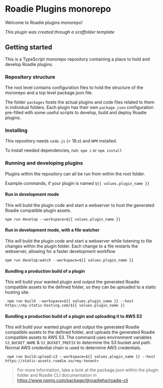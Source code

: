 # Roadie Plugins monorepo

Welcome to Roadie plugins monorepo!

_This plugin was created through a scaffolder template_

## Getting started

This is a TypeScript monorepo repository containing a place to hold and develop Roadie plugins. 

### Repository structure

The root level contains configuration files to hold the structure of the monorepo and a top level package.json file. 

The folder `packages` hosts the actual plugins and code files related to them in individual folders. Each plugin has their own `package.json` configuration pre-filled with some useful scripts to develop, build and deploy Roadie plugins.

### Installing

This repository needs `node.js` (> 18.x) and `NPM` installed.

To install needed dependencies, run:
`npm i` or `npm install`

### Running and developing plugins

Plugins within the repository can all be run from within the root folder. 

Example commands, if your plugin is named `${{ values.plugin_name }}`

#### Run in development mode

This will build the plugin code and start a webserver to host the generated Roadie compatible plugin assets.

`npm run develop --workspace=${{ values.plugin_name }}`

#### Run in development mode, with a file watcher

This will build the plugin code and start a webserver while listening to file changes within the plugin folder. Each change to a file restarts the webserver, allowing for a faster development workflow

`npm run develop:watch --workspace=${{ values.plugin_name }}`


#### Bundling a production build of a plugin

This will build your wanted plugin and output the generated Roadie compatible assets to the defined folder, so they can be uploaded to a static hosting site.

` npm run build --workspace=${{ values.plugin_name }} --host https://my-static-hosting.com/${{ values.plugin_name }}`


#### Bundling a production build of a plugin and uploading it to AWS S3

This will build your wanted plugin and output the generated Roadie compatible assets to the defined folder, and uploads the generated Roadie compatible assets to AWS S3. The command uses environment variables `S3_BUCKET_NAME` & `S3_BUCKET_PREFIX` to determine the S3 bucket and path. Normal AWS credential chain is used to determine AWS credentials.

` npm run build:upload:s3 --workspace=${{ values.plugin_name }} --host https://static-assets.roadie.so/<my-tenant>`




> For more information, take a look at the package.json within the plugin folder and Roadie CLI documentation in https://www.npmjs.com/package/@roadiehq/roadie-cli
